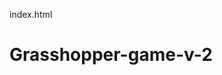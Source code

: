 index.html
# Grasshopper-game-v-2
<script>
(() => {
  const canvas = document.getElementById('c');
  const ctx = canvas.getContext('2d');
  const wrap = document.getElementById('gameWrap');
  const scoreLabel = document.getElementById('scoreLabel');
  const bestLabel = document.getElementById('bestLabel');
  const startScreen = document.getElementById('startScreen');
  const gameOverScreen = document.getElementById('gameOver');
  const finalScore = document.getElementById('finalScore');
  const startBtn = document.getElementById('startBtn');
  const restartBtn = document.getElementById('restartBtn');
  const howBtn = document.getElementById('howBtn');
  const fullscreenBtn = document.getElementById('fullscreenBtn');
  const muteBtn = document.getElementById('muteBtn');

  // Create settings button
  const settingsBtn = document.createElement('button');
  settingsBtn.textContent = 'Settings';
  settingsBtn.style.position = 'absolute';
  settingsBtn.style.top = '12px';
  settingsBtn.style.left = '12px';
  settingsBtn.style.zIndex = '20';
  settingsBtn.style.background = '#fff';
  settingsBtn.style.borderRadius = '999px';
  settingsBtn.style.padding = '10px 14px';
  settingsBtn.style.border = '0';
  settingsBtn.style.boxShadow = '0 6px 14px rgba(0,0,0,.12)';
  settingsBtn.style.fontWeight = '700';
  wrap.appendChild(settingsBtn);

  let dpr = Math.max(1, window.devicePixelRatio || 1);
  function resize() {
    canvas.width = wrap.clientWidth * dpr;
    canvas.height = wrap.clientHeight * dpr;
    canvas.style.width = wrap.clientWidth + 'px';
    canvas.style.height = wrap.clientHeight + 'px';
    ctx.setTransform(dpr,0,0,dpr,0,0);
  }
  window.addEventListener('resize', resize);
  resize();

  // Game vars
  let gravity = 0.6, baseJump = 18;
  let player, obstacles, spawnTimer, score, gameSpeed, running, highScore;
  let muted = false;
  let dayMode = true; // true=day, false=night

  // Background layers
  let buildings = [];
  let clouds = [];

  // Stars for night mode
  let stars = [];
  const maxStars = 100;

  // Load high score
  highScore = parseInt(localStorage.getItem('grasshopper_best') || '0', 10);
  bestLabel.innerText = 'Best: ' + highScore;

  // Audio setup (music + fx)
  let audioCtx, musicGain, musicOsc, jumpSound, hitSound;
  function initAudio(){
    try {
      audioCtx = new (window.AudioContext || window.webkitAudioContext)();

      // Background music: simple gentle oscillator loop
      musicGain = audioCtx.createGain();
      musicGain.gain.value = muted ? 0 : 0.05;
      musicGain.connect(audioCtx.destination);

      musicOsc = audioCtx.createOscillator();
      musicOsc.type = 'triangle';
      musicOsc.frequency.value = 220;
      musicOsc.connect(musicGain);
      musicOsc.start();

      // Jump sound
      jumpSound = (t=0.06, f=600) => {
        if(muted) return;
        const o = audioCtx.createOscillator();
        const g = audioCtx.createGain();
        o.type='sine'; o.frequency.value=f;
        g.gain.value = 0.08;
        o.connect(g); g.connect(audioCtx.destination);
        o.start();
        g.gain.exponentialRampToValueAtTime(0.001, audioCtx.currentTime + t);
        setTimeout(()=>o.stop(), t*1000 + 20);
      };

      // Hit sound
      hitSound = () => {
        if(muted) return;
        const o = audioCtx.createOscillator();
        const g = audioCtx.createGain();
        o.type='triangle';
        o.frequency.value=120;
        g.gain.value=0.12;
        o.connect(g);
        g.connect(audioCtx.destination);
        o.start();
        g.gain.exponentialRampToValueAtTime(0.001, audioCtx.currentTime + 0.18);
        setTimeout(()=>o.stop(),200);
      };

    } catch(e){
      // No audio support
      jumpSound = () => {};
      hitSound = () => {};
    }
  }
  initAudio();

  // Helper to create stars
  function createStars(){
    stars = [];
    for(let i=0; i<maxStars; i++){
      stars.push({
        x: Math.random()*wrap.clientWidth,
        y: Math.random()*wrap.clientHeight*0.6,
        r: Math.random()*1.2 + 0.3,
        alpha: Math.random()*0.8 + 0.2
      });
    }
  }
  createStars();

  // Classes

  class Grasshopper {
    constructor(){
      this.w = 48; this.h = 36;
      this.x = 64;
      this.y = (wrap.clientHeight - this.h - 56);
      this.vy = 0;
      this.grounded = true;
      this.jumpForce = baseJump;
      this.legWiggle = 0; // animation frame
    }
    jump(){
      if(this.grounded){
        this.vy = -this.jumpForce;
        this.grounded = false;
        this.legWiggle = 10; // wiggle legs for 10 frames
        jumpSound();
      }
    }
    update(){
      this.vy += gravity;
      this.y += this.vy;
      const ground = wrap.clientHeight - this.h - 56;
      if(this.y >= ground){
        this.y = ground;
        this.vy = 0;
        if(!this.grounded){
          this.legWiggle = 10; // wiggle on landing too
        }
        this.grounded = true;
      }
      if(this.legWiggle > 0) this.legWiggle--;
    }
    draw(ctx){
      // Antennae
      ctx.strokeStyle = '#2e7d32';
      ctx.lineWidth = 2;
      ctx.beginPath();
      ctx.moveTo(this.x + this.w*0.2, this.y + this.h*0.15);
      ctx.lineTo(this.x + this.w*0.1, this.y + this.h*0.05);
      ctx.moveTo(this.x + this.w*0.3, this.y + this.h*0.15);
      ctx.lineTo(this.x + this.w*0.4, this.y + this.h*0.05);
      ctx.stroke();

      // Segmented body: multiple ellipses
      ctx.fillStyle = '#388e3c';
      let segmentCount = 3;
      for(let i = 0; i < segmentCount; i++){
        let cx = this.x + this.w*0.3 + i * this.w*0.35;
        let cy = this.y + this.h*0.55;
        let rw = this.w*0.35;
        let rh = this.h*0.45;
        ctx.beginPath();
        ctx.ellipse(cx, cy, rw, rh, 0, 0, Math.PI*2);
        ctx.fill();
      }

      // Head / eye on front segment
      ctx.fillStyle = '#2e7d32';
      ctx.beginPath();
      ctx.arc(this.x + this.w*1.1, this.y + this.h*0.22, 6, 0, Math.PI*2);
      ctx.fill();

      ctx.fillStyle='#000';
      ctx.beginPath();
      ctx.arc(this.x + this.w*1.15, this.y + this.h*0.22, 2.4, 0, Math.PI*2);
      ctx.fill();

      // Legs (animated wiggle)
      ctx.strokeStyle = '#2e7d32';
      ctx.lineWidth = 2;
      ctx.beginPath();

      let wiggleOffset = (this.legWiggle > 0) ? Math.sin(this.legWiggle * 0.5) * 6 : 0;

      ctx.moveTo(this.x + 10, this.y + this.h - 2);
      ctx.bezierCurveTo(this.x - 2 + wiggleOffset, this.y + this.h + 8, this.x + 8 + wiggleOffset, this.y + this.h + 10, this.x - 6 + wiggleOffset, this.y + this.h + 12);
      ctx.moveTo(this.x + 22, this.y + this.h - 2);
      ctx.bezierCurveTo(this.x + 14 - wiggleOffset, this.y + this.h + 10, this.x + 24 - wiggleOffset, this.y + this.h + 12, this.x + 8 - wiggleOffset, this.y + this.h + 12);
      ctx.stroke();
    }
  }

  class Obstacle {
    constructor(speed){
      this.w = 16 + Math.random()*28;
      this.h = 22 + Math.random()*64;
      this.x = wrap.clientWidth + (Math.random()*120);
      this.y = wrap.clientHeight - this.h - 56;
      this.speed = speed;
      this.passed = false;
    }
    update(){ this.x -= this.speed; }
    draw(ctx){
      ctx.fillStyle = '#6d4c41';
      ctx.fillRect(this.x, this.y, this.w, this.h);
      // bark details
      ctx.fillStyle = '#5d3f36';
      ctx.fillRect(this.x+4, this.y+6, Math.min(10,this.w-8), 3);
    }
  }

  class Building {
    constructor(){
      this.w = 60 + Math.random() * 40;
      this.h = 100 + Math.random() * 100;
      this.x = wrap.clientWidth + Math.random() * 200;
      this.y = wrap.clientHeight - this.h - 56;
      this.speed = 0;
    }
    update(speed){
      this.speed = speed * 0.3;
      this.x -= this.speed;
    }
    draw(ctx){
      ctx.fillStyle = dayMode ? '#7b8a8b' : '#35454e';
      ctx.fillRect(this.x, this.y, this.w, this.h);

      // windows: lit in night mode, off in day mode
      let rows = Math.floor(this.h / 20);
      let cols = Math.floor(this.w / 15);
      for(let r=0; r<rows; r++){
        for(let c=0; c<cols; c++){
          if(Math.random() < 0.5){
            ctx.fillStyle = dayMode ? '#a2b1b2' : '#ffe066';
            ctx.fillRect(this.x + 3 + c*15, this.y + 4 + r*20, 10, 12);
          }
        }
      }
    }
  }

  class Cloud {
    constructor(){
      this.w = 80 + Math.random()*40;
      this.h = 40 + Math.random()*20;
      this.x = wrap.clientWidth + Math.random() * 300;
      this.y = 30 + Math.random() * 80;
      this.speed = 0;
    }
    update(speed){
      this.speed = speed * 0.1;
      this.x -= this.speed;
    }
    draw(ctx){
      ctx.fillStyle = dayMode ? 'rgba(255,255,255,0.8)' : 'rgba(200,200,200,0.4)';
      ctx.beginPath();
      ctx.ellipse(this.x, this.y, this.w*0.7, this.h*0.5, 0, 0, Math.PI*2);
      ctx.ellipse(this.x + this.w*0.4, this.y + 5, this.w*0.6, this.h*0.5, 0, 0, Math.PI*2);
      ctx.ellipse(this.x + this.w*0.8, this.y + 2, this.w*0.5, this.h*0.4, 0, 0, Math.PI*2);
      ctx.fill();
    }
  }

  // Initialize game state
  function reset(){
    player = new Grasshopper();
    obstacles = [];
    spawnTimer = 0;
    score = 0;
    gameSpeed = 3; // slower speed start
    running = false;
    scoreLabel.innerText = 'Score: 0';
    gameOverScreen.style.display = 'none';

    buildings = [];
    clouds = [];
    // spawn initial buildings & clouds for background
    for(let i=0; i<6; i++){
      buildings.push(new Building());
    }
    for(let i=0; i<8; i++){
      clouds.push(new Cloud());
    }
  }
  reset();

  // Spawn obstacles
  function spawn(){
    obstacles.push(new Obstacle(gameSpeed));
  }

  // User jump handler
  function userJump(){
    if(!running) return;
    player.jump();
  }

  // Draw sun or moon
  function drawSunOrMoon(){
    if(dayMode){
      // Sun
      const sunX = wrap.clientWidth - 80;
      const sunY = 80;
      const radius = 40;
      const gradient = ctx.createRadialGradient(sunX, sunY, 10, sunX, sunY, radius);
      gradient.addColorStop(0, '#fff59d');
      gradient.addColorStop(1, '#fbc02d');
      ctx.fillStyle = gradient;
      ctx.beginPath();
      ctx.arc(sunX, sunY, radius, 0, Math.PI * 2);
      ctx.fill();
    } else {
      // Moon
      const moonX = wrap.clientWidth - 80;
      const moonY = 80;
      ctx.fillStyle = '#f5f3ce';
      ctx.beginPath();
      ctx.arc(moonX, moonY, 30, 0, Math.PI * 2);
      ctx.fill();
      // crescent shape
      ctx.fillStyle = dayMode ? 'transparent' : '#2b2d42';
      ctx.beginPath();
      ctx.arc(moonX + 12, moonY - 6, 30, 0, Math.PI * 2);
      ctx.fill();
    }
  }

  // Draw stars
  function drawStars(){
    if(!dayMode){
      for(let s of stars){
        ctx.fillStyle = `rgba(255, 255, 255, ${s.alpha})`;
        ctx.beginPath();
        ctx.arc(s.x, s.y, s.r, 0, Math.PI*2);
        ctx.fill();
      }
    }
  }

  // Game loop
  let last = performance.now();
  function loop(t){
    const dt = (t - last) / 1000;
    last = t;

    // Clear
    ctx.clearRect(0,0,canvas.width,canvas.height);

    // Background
    if(dayMode){
      ctx.fillStyle = '#a8e6cf'; // sky day
      ctx.fillRect(0, 0, canvas.width, canvas.height);
      ctx.fillStyle = '#dcedc1'; // gradient bottom day
      ctx.fillRect(0, wrap.clientHeight * 0.6 * dpr, canvas.width, canvas.height);
    } else {
      ctx.fillStyle = '#1a1a2e'; // dark night sky
      ctx.fillRect(0, 0, canvas.width, canvas.height);
      ctx.fillStyle = '#16213e'; // darker bottom night
      ctx.fillRect(0, wrap.clientHeight * 0.6 * dpr, canvas.width, canvas.height);
    }

    // Stars & sun/moon
    drawStars();
    drawSunOrMoon();

    // Ground
    ctx.fillStyle = '#98d8a3';
    ctx.fillRect(0, wrap.clientHeight - 56, wrap.clientWidth, 56);

    // Update and draw background clouds/buildings
    for(let i = buildings.length - 1; i >= 0; i--){
      let b = buildings[i];
      b.update(gameSpeed);
      b.draw(ctx);
      if(b.x + b.w < 0){
        buildings.splice(i,1);
        buildings.push(new Building());
      }
    }
    for(let i = clouds.length - 1; i >= 0; i--){
      let c = clouds[i];
      c.update(gameSpeed);
      c.draw(ctx);
      if(c.x + c.w < 0){
        clouds.splice(i,1);
        clouds.push(new Cloud());
      }
    }

    // Update player
    player.update();

    // Spawn obstacles based on timer
    spawnTimer += dt * 60;
    const spawnGap = Math.max(48 - Math.floor(gameSpeed), 22);
    if(spawnTimer > spawnGap){
      spawn();
      spawnTimer = 0;
    }

    // Update obstacles, draw, collision detection
    for(let i = obstacles.length - 1; i >= 0; i--){
      const o = obstacles[i];
      o.speed = gameSpeed;
      o.update();
      o.draw(ctx);

      // Passed obstacles increase score
      if(!o.passed && o.x + o.w < player.x){
        o.passed = true;
        score++;
        scoreLabel.innerText = 'Score: ' + score;

        // Speed up every 6 points
        if(score % 6 === 0){
          gameSpeed += 0.5;
        }
      }

      // Remove offscreen
      if(o.x + o.w < -20){
        obstacles.splice(i,1);
      }

      // Collision detection (AABB)
      if(player.x < o.x + o.w &&
         player.x + player.w > o.x &&
         player.y < o.y + o.h &&
         player.y + player.h > o.y){
        running = false;
        hitSound();
        endGame();
      }
    }

    // Draw player last (front)
    player.draw(ctx);

    if(running) requestAnimationFrame(loop);
  }

  // Start game function
  function startGame(){
    startScreen.style.display = 'none';
    reset();
    running = true;
